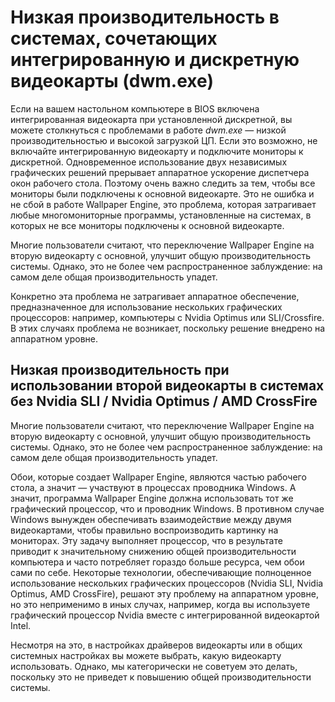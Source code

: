 # Низкая производительность в системах, сочетающих интегрированную и дискретную видеокарты (dwm.exe)

Если на вашем настольном компьютере в BIOS включена интегрированная видеокарта при установленной дискретной, вы можете столкнуться с проблемами в работе *dwm.exe* — низкой производительностью и высокой загрузкой ЦП. Если это возможно, не включайте интегрированную видеокарту и подключите мониторы к дискретной. Одновременное использование двух независимых графических решений прерывает аппаратное ускорение диспетчера окон рабочего стола. Поэтому очень важно следить за тем, чтобы все мониторы были подключены к основной видеокарте. Это не ошибка и не сбой в работе Wallpaper Engine, это проблема, которая затрагивает любые многомониторные программы, установленные на системах, в которых не все мониторы подключены к основной видеокарте.

Многие пользователи считают, что переключение Wallpaper Engine на вторую видеокарту с основной, улучшит общую производительность системы. Однако, это не более чем распространенное заблуждение: на самом деле общая производительность упадет.

Конкретно эта проблема не затрагивает аппаратное обеспечение, предназначенное для использование нескольких графических процессоров: например, компьютеры с Nvidia Optimus или SLI/Crossfire. В этих случаях проблема не возникает, поскольку решение внедрено на аппаратном уровне.

## Низкая производительность при использовании второй видеокарты в системах без Nvidia SLI / Nvidia Optimus / AMD CrossFire

Многие пользователи считают, что переключение Wallpaper Engine на вторую видеокарту с основной, улучшит общую производительность системы. Однако, это не более чем распространенное заблуждение: на самом деле общая производительность упадет.

Обои, которые создает Wallpaper Engine, являются частью рабочего стола, а значит — участвуют в процессах проводника Windows. А значит, программа Wallpaper Engine должна использовать тот же графический процессор, что и проводник Windows. В противном случае Windows вынужден обеспечивать взаимодействие между двумя видеокартами, чтобы правильно воспроизводить картинку на мониторах. Эту задачу выполняет процессор, что в результате приводит к значительному снижению общей производительности компьютера и часто потребляет гораздо больше ресурса, чем обои сами по себе. Некоторые технологии, обеспечивающие полноценное использование нескольких графических процессоров (Nvidia SLI, Nvidia Optimus, AMD CrossFire), решают эту проблему на аппаратном уровне, но это неприменимо в иных случах, например, когда вы используете графический процессор Nvidia вместе с интегрированной видеокартой Intel.

Несмотря на это, в настройках драйверов видеокарты или в общих системных настройках вы можете выбрать, какую видеокарту использовать. Однако, мы категорически не советуем это делать, поскольку это не приведет к повышению общей производительности системы.